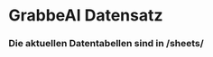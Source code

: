 
































































































































































































































































































































































































































































































# GrabbeAI Datensatz





### Die aktuellen Datentabellen sind in /sheets/


